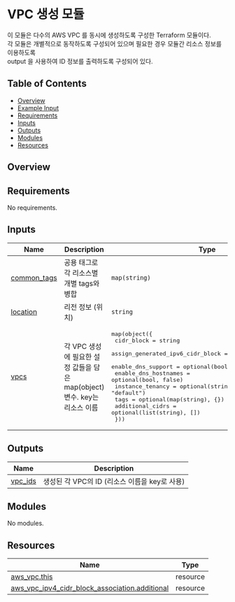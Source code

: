 # VPC 생성 모듈

이 모듈은 다수의 AWS VPC 를 동시에 생성하도록 구성한 Terraform 모듈이다.  
각 모듈은 개별적으로 동작하도록 구성되어 있으며 필요한 경우 모듈간 리소스 정보를 이용하도록  
output 을 사용하여 ID 정보를 출력하도록 구성되어 있다.  

## Table of Contents

- [Overview][1]
- [Example Input][2]
- [Requirements][3]
- [Inputs][4]
- [Outputs][5]
- [Modules][6]
- [Resources][7]

## Overview



## Requirements

No requirements.

## Inputs

| Name | Description | Type | Default | Required |
|------|-------------|------|---------|:--------:|
| <a name="input_common_tags"></a> [common\_tags](#input\_common\_tags) | 공용 태그로 각 리소스별 개별 tags와 병합 | `map(string)` | n/a | yes |
| <a name="input_location"></a> [location](#input\_location) | 리전 정보 (위치) | `string` | n/a | yes |
| <a name="input_vpcs"></a> [vpcs](#input\_vpcs) | 각 VPC 생성에 필요한 설정 값들을 담은 map(object) 변수. key는 리소스 이름 | <pre>map(object({<br/>    cidr_block                       = string<br/>    assign_generated_ipv6_cidr_block = optional(bool, false)<br/>    enable_dns_support               = optional(bool, true)<br/>    enable_dns_hostnames             = optional(bool, false)<br/>    instance_tenancy                 = optional(string, "default")<br/>    tags                             = optional(map(string), {})<br/>    additional_cidrs                 = optional(list(string), [])<br/>  }))</pre> | n/a | yes |

## Outputs

| Name | Description |
|------|-------------|
| <a name="output_vpc_ids"></a> [vpc\_ids](#output\_vpc\_ids) | 생성된 각 VPC의 ID (리소스 이름을 key로 사용) |

## Modules

No modules.

## Resources

| Name | Type |
|------|------|
| [aws_vpc.this](https://registry.terraform.io/providers/hashicorp/aws/latest/docs/resources/vpc) | resource |
| [aws_vpc_ipv4_cidr_block_association.additional](https://registry.terraform.io/providers/hashicorp/aws/latest/docs/resources/vpc_ipv4_cidr_block_association) | resource |

[1]: #overview
[2]: #example-input
[3]: #requirements
[4]: #inputs
[5]: #outputs
[6]: #modules
[7]: #resources
